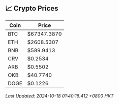## 📈 Crypto Prices

| Coin | Price |
| ---- | ----- |
| BTC | $67347.3870 |
| ETH | $2608.5307 |
| BNB | $589.9413 |
| CRV | $0.2534 |
| ARB | $0.5502 |
| OKB | $40.7740 |
| DOGE | $0.1226 |

_Last Updated: 2024-10-18 01:40:16.412 +0800 HKT_